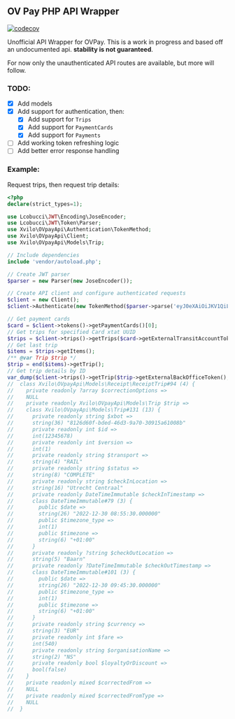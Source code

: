 ## OV Pay PHP API Wrapper
[![codecov](https://codecov.io/gh/xvilo/ovpay-api/branch/main/graph/badge.svg?token=TTNSB24MKE)](https://codecov.io/gh/xvilo/ovpay-api)

Unofficial API Wrapper for OVPay. This is a work in progress and based off an undocumented api. **stability is not 
guaranteed**.

For now only the unauthenticated API routes are available, but more will follow. 

### TODO:
- [x] Add models
- [x] Add support for authentication, then:
  - [x] Add support for `Trips`
  - [x] Add support for `PaymentCards`
  - [x] Add support for `Payments`
- [ ] Add working token refreshing logic
- [ ] Add better error response handling
### Example:

Request trips, then request trip details:

```php
<?php
declare(strict_types=1);

use Lcobucci\JWT\Encoding\JoseEncoder;
use Lcobucci\JWT\Token\Parser;
use Xvilo\OVpayApi\Authentication\TokenMethod;
use Xvilo\OVpayApi\Client;
use Xvilo\OVpayApi\Models\Trip;

// Include dependencies
include 'vendor/autoload.php';

// Create JWT parser
$parser = new Parser(new JoseEncoder());

// Create API client and configure authenticated requests
$client = new Client();
$client->Authenticate(new TokenMethod($parser->parse('eyJ0eXAiOiJKV1QiLCJhbGciOiJSUzI1NiIs...')));

// Get payment cards
$card = $client->tokens()->getPaymentCards()[0];
// Get trips for specified Card xtat UUID 
$trips = $client->trips()->getTrips($card->getExternalTransitAccountToken());
// Get last trip
$items = $trips->getItems();
/** @var Trip $trip */
$trip = end($items)->getTrip();
// Get trip details by ID
var_dump($client->trips()->getTrip($trip->getExternalBackOfficeToken(), $trip->getId()));
//  class Xvilo\OVpayApi\Models\Receipt\ReceiptTrip#94 (4) {
//    private readonly ?array $correctionOptions =>
//    NULL
//    private readonly Xvilo\OVpayApi\Models\Trip $trip =>
//    class Xvilo\OVpayApi\Models\Trip#131 (13) {
//      private readonly string $xbot =>
//      string(36) "8126d60f-bded-46d3-9a70-30915a61008b"
//      private readonly int $id =>
//      int(12345678)
//      private readonly int $version =>
//      int(1)
//      private readonly string $transport =>
//      string(4) "RAIL"
//      private readonly string $status =>
//      string(8) "COMPLETE"
//      private readonly string $checkInLocation =>
//      string(16) "Utrecht Centraal"
//      private readonly DateTimeImmutable $checkInTimestamp =>
//      class DateTimeImmutable#79 (3) {
//        public $date =>
//        string(26) "2022-12-30 08:55:30.000000"
//        public $timezone_type =>
//        int(1)
//        public $timezone =>
//        string(6) "+01:00"
//      }
//      private readonly ?string $checkOutLocation =>
//      string(5) "Baarn"
//      private readonly ?DateTimeImmutable $checkOutTimestamp =>
//      class DateTimeImmutable#101 (3) {
//        public $date =>
//        string(26) "2022-12-30 09:45:30.000000"
//        public $timezone_type =>
//        int(1)
//        public $timezone =>
//        string(6) "+01:00"
//      }
//      private readonly string $currency =>
//      string(3) "EUR"
//      private readonly int $fare =>
//      int(540)
//      private readonly string $organisationName =>
//      string(2) "NS"
//      private readonly bool $loyaltyOrDiscount =>
//      bool(false)
//    }
//    private readonly mixed $correctedFrom =>
//    NULL
//    private readonly mixed $correctedFromType =>
//    NULL
//  }
```

